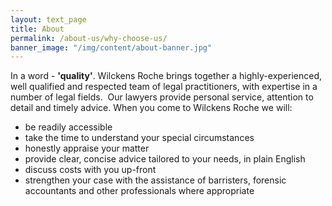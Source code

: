 ```yaml
---
layout: text_page
title: About
permalink: /about-us/why-choose-us/
banner_image: "/img/content/about-banner.jpg"
---
```


In a word - **'quality'**. Wilckens Roche brings together a highly-experienced, well qualified and respected team of legal practitioners, with expertise in a number of legal fields.  Our lawyers provide personal service, attention to detail and timely advice. When you come to Wilckens Roche we will:

* be readily accessible
* take the time to understand your special circumstances
* honestly appraise your matter
* provide clear, concise advice tailored to your needs, in plain English
* discuss costs with you up-front
* strengthen your case with the assistance of barristers, forensic accountants and other professionals where appropriate